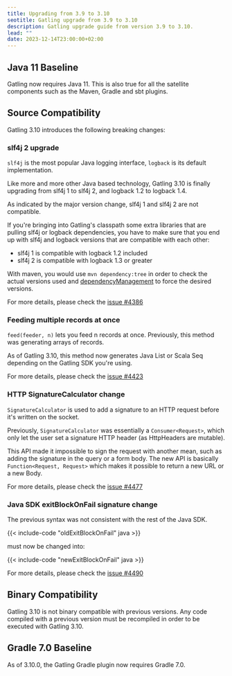 ```yaml
---
title: Upgrading from 3.9 to 3.10
seotitle: Gatling upgrade from 3.9 to 3.10
description: Gatling upgrade guide from version 3.9 to 3.10.
lead: ""
date: 2023-12-14T23:00:00+02:00
---
```


## Java 11 Baseline

Gatling now requires Java 11.
This is also true for all the satellite components such as the Maven, Gradle and sbt plugins.

## Source Compatibility

Gatling 3.10 introduces the following breaking changes:

### slf4j 2 upgrade

`slf4j` is the most popular Java logging interface, `logback` is its default implementation.

Like more and more other Java based technology, Gatling 3.10 is finally upgrading from slf4j 1 to slf4j 2, and logback 1.2 to logback 1.4.

As indicated by the major version change, slf4j 1 and slf4j 2 are not compatible.

If you're bringing into Gatling's classpath some extra libraries that are pulling slf4j or logback dependencies, you have to make sure that you end up with slf4j and logback versions that are compatible with each other:

* slf4j 1 is compatible with logback 1.2 included
* slf4j 2 is compatible with logback 1.3 or greater

With maven, you would use `mvn dependency:tree` in order to check the actual versions used and [dependencyManagement](https://maven.apache.org/guides/introduction/introduction-to-dependency-mechanism.html#dependency-management) to force the desired versions.

For more details, please check the [issue #4386](https://github.com/gatling/gatling/issues/4386)

### Feeding multiple records at once

`feed(feeder, n)` lets you feed n records at once.
Previously, this method was generating arrays of records.

As of Gatling 3.10, this method now generates Java List or Scala Seq depending on the Gatling SDK you're using.

For more details, please check the [issue #4423](https://github.com/gatling/gatling/issues/4423)

### HTTP SignatureCalculator change

`SignatureCalculator` is used to add a signature to an HTTP request before it's written on the socket.

Previously, `SignatureCalculator` was essentially a `Consumer<Request>`, which only let the user set a signature HTTP header (as HttpHeaders are mutable).

This API made it impossible to sign the request with another mean, such as adding the signature in the query or a form body.
The new API is basically `Function<Request, Request>` which makes it possible to return a new URL or a new Body.

For more details, please check the [issue #4477](https://github.com/gatling/gatling/issues/4477)

### Java SDK exitBlockOnFail signature change

The previous syntax was not consistent with the rest of the Java SDK.

{{< include-code "oldExitBlockOnFail" java >}}

must now be changed into:

{{< include-code "newExitBlockOnFail" java >}}

For more details, please check the [issue #4490](https://github.com/gatling/gatling/issues/4490)

## Binary Compatibility

Gatling 3.10 is not binary compatible with previous versions.
Any code compiled with a previous version must be recompiled in order to be executed with Gatling 3.10.

## Gradle 7.0 Baseline

As of 3.10.0, the Gatling Gradle plugin now requires Gradle 7.0.
